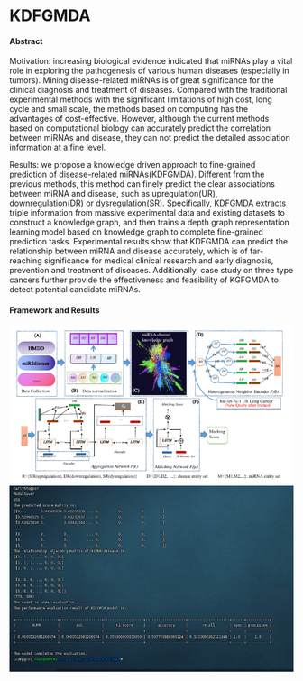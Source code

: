 # KDFGMDA

#### Abstract
Motivation: increasing biological evidence indicated that miRNAs play a vital role in exploring the pathogenesis of various human diseases (especially in tumors). Mining disease-related miRNAs is of great significance for the clinical diagnosis and treatment of diseases. Compared with the traditional experimental methods with the significant limitations of high cost, long cycle and small scale,  the methods based on computing has the advantages of cost-effective. However, although the current methods based on computational biology can accurately predict the correlation between miRNAs and disease, they can not predict the detailed association information at a fine level.

Results: we propose a knowledge driven approach to fine-grained prediction of disease-related miRNAs(KDFGMDA). Different from the previous methods, this method can finely predict the clear associations between miRNA and disease, such as upregulation(UR), downregulation(DR) or dysregulation(SR). Specifically, KDFGMDA extracts triple information from massive experimental data and existing datasets to construct a knowledge graph, and then trains a depth graph representation learning model based on knowledge graph to complete fine-grained prediction tasks. Experimental results show that KDFGMDA can predict the relationship between miRNA and disease accurately, which is of far-reaching significance for medical clinical research and early diagnosis, prevention and treatment of diseases. Additionally, case study on three type cancers further provide the effectiveness and feasibility of KGFGMDA to detect potential candidate miRNAs.

#### Framework and Results

![输入图片说明](imgsflowchat.png)
![输入图片说明](imgsperformance.png)